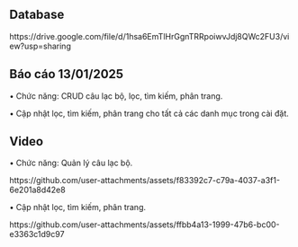 <h2 align="left">Database</h2>
<p align="left"> https://drive.google.com/file/d/1hsa6EmTlHrGgnTRRpoiwvJdj8QWc2FU3/view?usp=sharing</p>

<h2 align="left">Báo cáo 13/01/2025</h2>
<p align="left">• Chức năng: CRUD câu lạc bộ, lọc, tìm kiếm, phân trang.</p>
<p align="left">• Cập nhật lọc, tìm kiếm, phân trang cho tất cả các danh mục trong cài đặt.</p>

<h2 align="left">Video</h2>
<p align="left">• Chức năng: Quản lý câu lạc bộ. </p>
<p align="left">https://github.com/user-attachments/assets/f83392c7-c79a-4037-a3f1-6e201a8d42e8</p>

<p align="left">• Cập nhật lọc, tìm kiếm, phân trang. </p>
<p align="left">https://github.com/user-attachments/assets/ffbb4a13-1999-47b6-bc00-e3363c1d9c97</p>


















